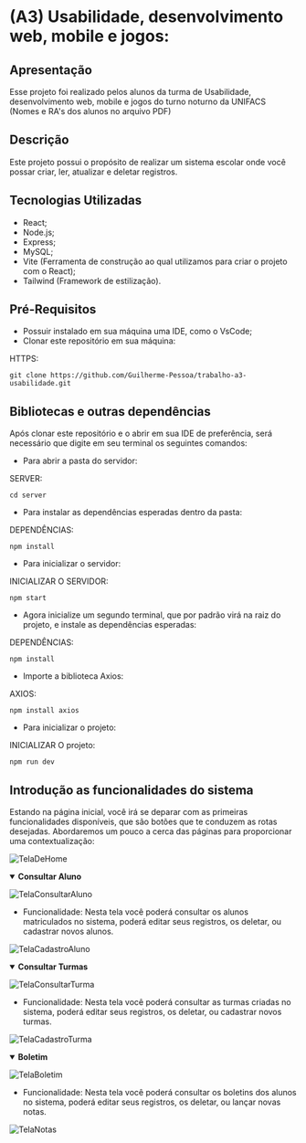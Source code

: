 # (A3) Usabilidade, desenvolvimento web, mobile e jogos: 

## Apresentação
Esse projeto foi realizado pelos alunos da turma de Usabilidade, desenvolvimento web, mobile e jogos do turno noturno da UNIFACS (Nomes e RA's dos alunos no arquivo PDF)

## Descrição
Este projeto possui o propósito de realizar um sistema escolar onde você possar criar, ler, atualizar e deletar registros.

## Tecnologias Utilizadas
* React;
* Node.js;
* Express;
* MySQL;
* Vite (Ferramenta de construção ao qual utilizamos para criar o projeto com o React);
* Tailwind (Framework de estilização).

## Pré-Requisitos
* Possuir instalado em sua máquina uma IDE, como o VsCode;
* Clonar este repositório em sua máquina:

HTTPS:
```
git clone https://github.com/Guilherme-Pessoa/trabalho-a3-usabilidade.git
```

## Bibliotecas e outras dependências
Após clonar este repositório e o abrir em sua IDE de preferência, será necessário que digite em seu
terminal os seguintes comandos:

* Para abrir a pasta do servidor:

SERVER:
```
cd server
```

* Para instalar as dependências esperadas dentro da pasta:

DEPENDÊNCIAS:
```
npm install
```

* Para inicializar o servidor:

INICIALIZAR O SERVIDOR:
```
npm start
```

* Agora inicialize um segundo terminal, que por padrão virá na raiz do projeto, e instale as dependências esperadas:

DEPENDÊNCIAS:
```
npm install
```

* Importe a biblioteca Axios:

AXIOS:
```
npm install axios
```

* Para inicializar o projeto:

INICIALIZAR O projeto:
```
npm run dev
```

## Introdução as funcionalidades do sistema
Estando na página inicial, você irá se deparar com as primeiras funcionalidades disponíveis, que são botões que te conduzem as rotas desejadas. Abordaremos um pouco a cerca das páginas para proporcionar uma contextualização:

![TelaDeHome](https://user-images.githubusercontent.com/96211934/206812045-ca6b0377-2922-4c42-bf84-885fd1341838.png)


<details open>
  <summary>
    <b>Consultar Aluno</b>
  </summary>
  
 ![TelaConsultarAluno](https://user-images.githubusercontent.com/96211934/206812114-8bcc7b26-1a46-48c3-873f-810475511872.png)


- Funcionalidade: Nesta tela você poderá consultar os alunos matriculados no sistema, poderá editar seus registros, os deletar, ou cadastrar novos alunos.

![TelaCadastroAluno](https://user-images.githubusercontent.com/96211934/206812161-e2d812e0-be76-42b3-8b1a-baae927cef0c.png)

</details>

<details open>
  <summary>
    <b>Consultar Turmas</b>
  </summary>
  
![TelaConsultarTurma](https://user-images.githubusercontent.com/96211934/206812248-b871cc42-9e5d-404f-b43a-d726d4fd81b1.png)


- Funcionalidade: Nesta tela você poderá consultar as turmas criadas no sistema, poderá editar seus registros, os deletar, ou cadastrar novos turmas.

![TelaCadastroTurma](https://user-images.githubusercontent.com/96211934/206812273-0271d7e9-d874-4f39-a3a5-69ca10afd6d6.png)

</details>

<details open>
  <summary>
    <b>Boletim</b>
  </summary>
  
![TelaBoletim](https://user-images.githubusercontent.com/96211934/206812307-27326e31-f52f-446c-826d-4e233f1da365.png)

- Funcionalidade: Nesta tela você poderá consultar os boletins dos alunos no sistema, poderá editar seus registros, os deletar, ou lançar novas notas.

![TelaNotas](https://user-images.githubusercontent.com/96211934/206812340-99e5177d-b093-45eb-b058-3377f504e9e9.png)

</details>
